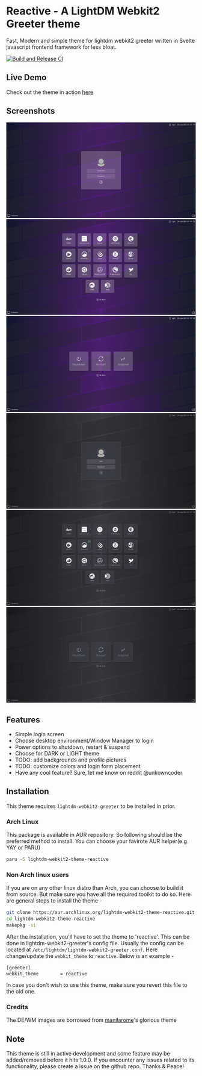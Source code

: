 # Reactive - A LightDM Webkit2 Greeter theme

Fast, Modern and simple theme for lightdm webkit2 greeter written in Svelte javascript frontend framework for less bloat.

[![Build and Release CI](https://github.com/gitneeraj/lightdm-webkit2-theme-reactive/actions/workflows/build.yml/badge.svg)](https://github.com/gitneeraj/lightdm-webkit2-theme-reactive/actions/workflows/build.yml)

## Live Demo

Check out the theme in action [here](https://gitneeraj.github.io/lightdm-webkit2-theme-reactive/)

## Screenshots

![login screen](docs/images/login.png)
![desktop env screen](docs/images/de-list.png)
![power options screen](docs/images/power.png)
![dark login screen](docs/images/dark-login.png)
![dark de list screen](docs/images/dark-de-list.png)
![dark power screen](docs/images/dark-power.png)

## Features

- Simple login screen
- Choose desktop environment/Window Manager to login
- Power options to shutdown, restart & suspend
- Choose for DARK or LIGHT theme
- TODO: add backgrounds and profile pictures
- TODO: customize colors and login form placement
- Have any cool feature? Sure, let me know on reddit @unkowncoder

## Installation

This theme requires `lightdm-webkit2-greeter` to be installed in prior.

### Arch Linux

This package is available in AUR repository. So following should be the preferred method to install. You can choose your favirote AUR helper(e.g. YAY or PARU)

```sh
paru -S lightdm-webkit2-theme-reactive
```

### Non Arch linux users

If you are on any other linux distro than Arch, you can choose to build it from source. But make sure you have all the required toolkit to do so. Here are general steps to install the theme -

```sh
git clone https://aur.archlinux.org/lightdm-webkit2-theme-reactive.git
cd lightdm-webkit2-theme-reactive
makepkg -si
```

After the installation, you'll have to set the theme to 'reactive'. This can be done in lightdm-webkit2-greeter's config file. Usually the config can be located at `/etc/lightdm/lightdm-webkit2-greeter.conf`. Here change/update the `webkit_theme` to `reactive`. Below is an example - 

```
[greeter]
webkit_theme        = reactive
```
In case you don't wish to use this theme, make sure you revert this file to the old one.

### Credits

The DE/WM images are borrowed from [manilarome](https://github.com/manilarome)'s glorious theme

## Note

This theme is still in active development and some feature may be added/removed before it hits 1.0.0. If you encounter any issues related to its functionality, please create a issue on the github repo. Thanks & Peace!

